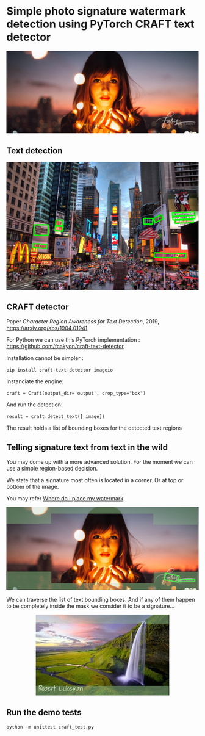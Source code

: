 # Simple photo signature watermark detection using PyTorch CRAFT text detector

![photo with signature](data/photologo-1-1.jpg)


## Text detection

![times square](data/times-square_text_detection.png)


## CRAFT detector

Paper _Character Region Awareness for Text Detection_, 2019, https://arxiv.org/abs/1904.01941

For Python we can use this PyTorch implementation : https://github.com/fcakyon/craft-text-detector

Installation cannot be simpler :

    pip install craft-text-detector imageio

Instanciate the engine:

    craft = Craft(output_dir='output', crop_type="box")

And run the detection:

    result = craft.detect_text([ image])

The result holds a list of bounding boxes for the detected text regions 

## Telling signature text from text in the wild
You may come up with a more advanced solution. For the moment we can use a simple region-based decision.

We state that a signature most often is located in a corner. Or at top or bottom of the image.

You may refer [Where do I place my watermark](https://photologo.co/where-do-i-place-my-watermark).

![detection](data/photologo-1-1_boundaries.png)

We can traverse the list of text bounding boxes. And if any of them happen to be completely inside the mask we consider it to be a signature...

<p align="center">
  <img src="data/lukeman-boundaries.jpg">
</p>

## Run the demo tests

    python -m unittest craft_test.py
